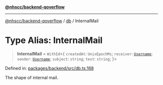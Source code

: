 [**@nhscc/backend-qoverflow**](../../README.md)

***

[@nhscc/backend-qoverflow](../../README.md) / [db](../README.md) / InternalMail

# Type Alias: InternalMail

> **InternalMail** = `WithId`\<\{ `createdAt`: `UnixEpochMs`; `receiver`: [`Username`](Username.md); `sender`: [`Username`](Username.md); `subject`: `string`; `text`: `string`; \}\>

Defined in: [packages/backend/src/db.ts:168](https://github.com/nhscc/qoverflow.api.hscc.bdpa.org/blob/b629239838bf73900bba2996b8dcfbc432755e21/packages/backend/src/db.ts#L168)

The shape of internal mail.
